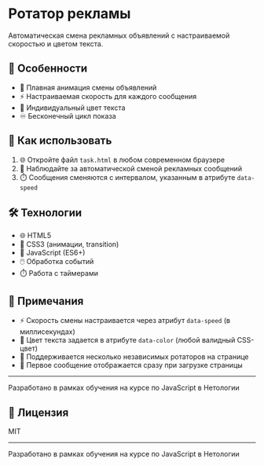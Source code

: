 # Ротатор рекламы

Автоматическая смена рекламных объявлений с настраиваемой скоростью и цветом текста.

## 🎯 Особенности

- 🔄 Плавная анимация смены объявлений
- ⚡ Настраиваемая скорость для каждого сообщения
- 🎨 Индивидуальный цвет текста
- ♾️ Бесконечный цикл показа

## 🚀 Как использовать

1. 🌐 Откройте файл `task.html` в любом современном браузере
2. 👀 Наблюдайте за автоматической сменой рекламных сообщений
3. ⏱️ Сообщения сменяются с интервалом, указанным в атрибуте `data-speed`

## 🛠 Технологии

- 🌐 HTML5
- 🎨 CSS3 (анимации, transition)
- 🚀 JavaScript (ES6+)
- 🖱️ Обработка событий
- ⏱️ Работа с таймерами

## 📝 Примечания

- ⚡ Скорость смены настраивается через атрибут `data-speed` (в миллисекундах)
- 🎨 Цвет текста задается в атрибуте `data-color` (любой валидный CSS-цвет)
- 🔄 Поддерживается несколько независимых ротаторов на странице
- 🚀 Первое сообщение отображается сразу при загрузке страницы

---

Разработано в рамках обучения на курсе по JavaScript в Нетологии

## 📝 Лицензия

MIT

---

Разработано в рамках обучения на курсе по JavaScript в Нетологии

